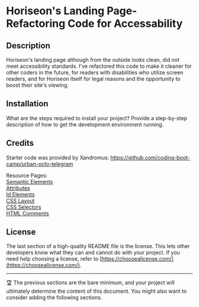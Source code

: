 # Horiseon's Landing Page-Refactoring Code for Accessability

## Description

Horiseon's landing page although from the outside looks clean, did not meet accessibility standards. I've refactored this code to make it cleaner for other coders in the future, for readers with disabilities who utilize screen readers, and for Horiseon itself for legal reasons and the opportunity to boost their site's viewing.

## Installation

What are the steps required to install your project? Provide a step-by-step description of how to get the development environment running.

## Credits

Starter code was provided by Xandromus: https://github.com/coding-boot-camp/urban-octo-telegram

Resource Pages: <br>
<a href="https://www.w3schools.com/html/html5_semantic_elements.asp"> Semantic Elements</a> <br>
<a href="https://www.w3schools.com/html/html_attributes.asp"> Attributes</a> <br>
<a href="https://www.w3schools.com/html/html_id.asp"> Id Elements</a> <br>
<a href="https://www.w3schools.com/css/css_website_layout.asp"> CSS Layout</a> <br>
<a href="https://www.w3schools.com/css/css_selectors.asp"> CSS Selectors</a> <br>
<a href="https://www.w3schools.com/html/html_comments.asp"> HTML Comments</a>


## License

The last section of a high-quality README file is the license. This lets other developers know what they can and cannot do with your project. If you need help choosing a license, refer to [https://choosealicense.com/](https://choosealicense.com/).

---

🏆 The previous sections are the bare minimum, and your project will ultimately determine the content of this document. You might also want to consider adding the following sections.

